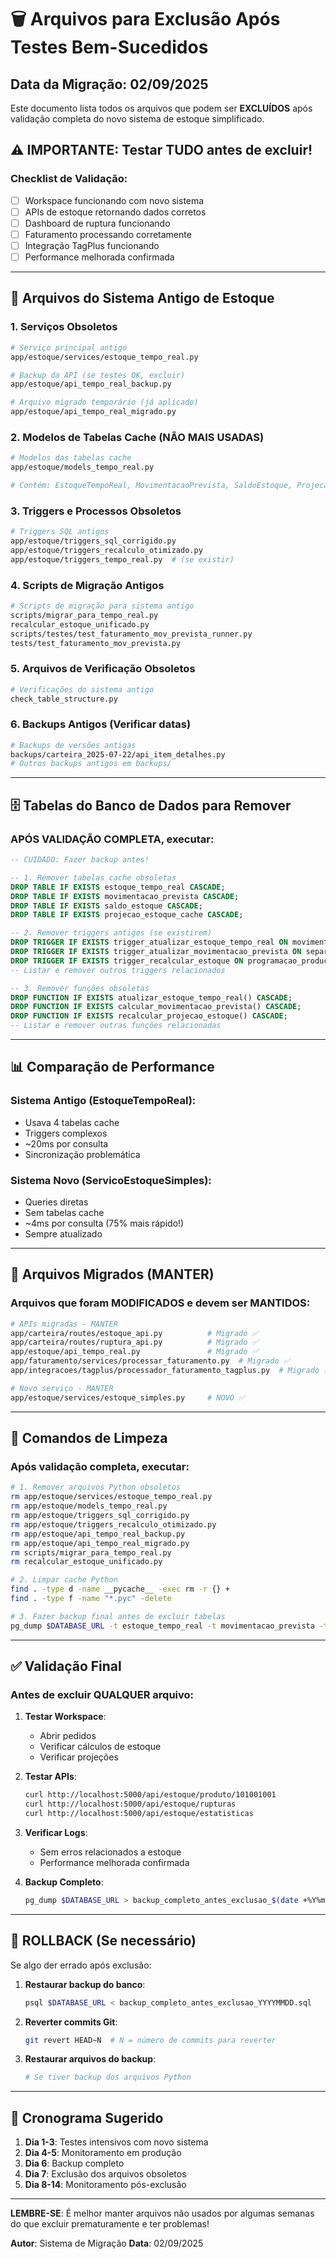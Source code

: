 # 🗑️ Arquivos para Exclusão Após Testes Bem-Sucedidos

## Data da Migração: 02/09/2025

Este documento lista todos os arquivos que podem ser **EXCLUÍDOS** após validação completa do novo sistema de estoque simplificado.

## ⚠️ IMPORTANTE: Testar TUDO antes de excluir!

### Checklist de Validação:
- [ ] Workspace funcionando com novo sistema
- [ ] APIs de estoque retornando dados corretos
- [ ] Dashboard de ruptura funcionando
- [ ] Faturamento processando corretamente
- [ ] Integração TagPlus funcionando
- [ ] Performance melhorada confirmada

---

## 📁 Arquivos do Sistema Antigo de Estoque

### 1. Serviços Obsoletos
```bash
# Serviço principal antigo
app/estoque/services/estoque_tempo_real.py

# Backup da API (se testes OK, excluir)
app/estoque/api_tempo_real_backup.py

# Arquivo migrado temporário (já aplicado)
app/estoque/api_tempo_real_migrado.py
```

### 2. Modelos de Tabelas Cache (NÃO MAIS USADAS)
```bash
# Modelos das tabelas cache
app/estoque/models_tempo_real.py

# Contém: EstoqueTempoReal, MovimentacaoPrevista, SaldoEstoque, ProjecaoEstoqueCache
```

### 3. Triggers e Processos Obsoletos
```bash
# Triggers SQL antigos
app/estoque/triggers_sql_corrigido.py
app/estoque/triggers_recalculo_otimizado.py
app/estoque/triggers_tempo_real.py  # (se existir)
```

### 4. Scripts de Migração Antigos
```bash
# Scripts de migração para sistema antigo
scripts/migrar_para_tempo_real.py
recalcular_estoque_unificado.py
scripts/testes/test_faturamento_mov_prevista_runner.py
tests/test_faturamento_mov_prevista.py
```

### 5. Arquivos de Verificação Obsoletos
```bash
# Verificações do sistema antigo
check_table_structure.py
```

### 6. Backups Antigos (Verificar datas)
```bash
# Backups de versões antigas
backups/carteira_2025-07-22/api_item_detalhes.py
# Outros backups antigos em backups/
```

---

## 🗄️ Tabelas do Banco de Dados para Remover

### APÓS VALIDAÇÃO COMPLETA, executar:
```sql
-- CUIDADO: Fazer backup antes!

-- 1. Remover tabelas cache obsoletas
DROP TABLE IF EXISTS estoque_tempo_real CASCADE;
DROP TABLE IF EXISTS movimentacao_prevista CASCADE;
DROP TABLE IF EXISTS saldo_estoque CASCADE;
DROP TABLE IF EXISTS projecao_estoque_cache CASCADE;

-- 2. Remover triggers antigos (se existirem)
DROP TRIGGER IF EXISTS trigger_atualizar_estoque_tempo_real ON movimentacao_estoque;
DROP TRIGGER IF EXISTS trigger_atualizar_movimentacao_prevista ON separacao;
DROP TRIGGER IF EXISTS trigger_recalcular_estoque ON programacao_producao;
-- Listar e remover outros triggers relacionados

-- 3. Remover funções obsoletas
DROP FUNCTION IF EXISTS atualizar_estoque_tempo_real() CASCADE;
DROP FUNCTION IF EXISTS calcular_movimentacao_prevista() CASCADE;
DROP FUNCTION IF EXISTS recalcular_projecao_estoque() CASCADE;
-- Listar e remover outras funções relacionadas
```

---

## 📊 Comparação de Performance

### Sistema Antigo (EstoqueTempoReal):
- Usava 4 tabelas cache
- Triggers complexos
- ~20ms por consulta
- Sincronização problemática

### Sistema Novo (ServicoEstoqueSimples):
- Queries diretas
- Sem tabelas cache
- ~4ms por consulta (75% mais rápido!)
- Sempre atualizado

---

## 🔄 Arquivos Migrados (MANTER)

### Arquivos que foram MODIFICADOS e devem ser MANTIDOS:
```bash
# APIs migradas - MANTER
app/carteira/routes/estoque_api.py          # Migrado ✅
app/carteira/routes/ruptura_api.py          # Migrado ✅
app/estoque/api_tempo_real.py               # Migrado ✅
app/faturamento/services/processar_faturamento.py  # Migrado ✅
app/integracoes/tagplus/processador_faturamento_tagplus.py  # Migrado ✅

# Novo serviço - MANTER
app/estoque/services/estoque_simples.py     # NOVO ✅
```

---

## 📝 Comandos de Limpeza

### Após validação completa, executar:
```bash
# 1. Remover arquivos Python obsoletos
rm app/estoque/services/estoque_tempo_real.py
rm app/estoque/models_tempo_real.py
rm app/estoque/triggers_sql_corrigido.py
rm app/estoque/triggers_recalculo_otimizado.py
rm app/estoque/api_tempo_real_backup.py
rm app/estoque/api_tempo_real_migrado.py
rm scripts/migrar_para_tempo_real.py
rm recalcular_estoque_unificado.py

# 2. Limpar cache Python
find . -type d -name __pycache__ -exec rm -r {} +
find . -type f -name "*.pyc" -delete

# 3. Fazer backup final antes de excluir tabelas
pg_dump $DATABASE_URL -t estoque_tempo_real -t movimentacao_prevista -t saldo_estoque -t projecao_estoque_cache > backup_tabelas_antigas_$(date +%Y%m%d).sql
```

---

## ✅ Validação Final

### Antes de excluir QUALQUER arquivo:

1. **Testar Workspace**:
   - Abrir pedidos
   - Verificar cálculos de estoque
   - Verificar projeções

2. **Testar APIs**:
   ```bash
   curl http://localhost:5000/api/estoque/produto/101001001
   curl http://localhost:5000/api/estoque/rupturas
   curl http://localhost:5000/api/estoque/estatisticas
   ```

3. **Verificar Logs**:
   - Sem erros relacionados a estoque
   - Performance melhorada confirmada

4. **Backup Completo**:
   ```bash
   pg_dump $DATABASE_URL > backup_completo_antes_exclusao_$(date +%Y%m%d).sql
   ```

---

## 🚨 ROLLBACK (Se necessário)

Se algo der errado após exclusão:

1. **Restaurar backup do banco**:
   ```bash
   psql $DATABASE_URL < backup_completo_antes_exclusao_YYYYMMDD.sql
   ```

2. **Reverter commits Git**:
   ```bash
   git revert HEAD~N  # N = número de commits para reverter
   ```

3. **Restaurar arquivos do backup**:
   ```bash
   # Se tiver backup dos arquivos Python
   ```

---

## 📅 Cronograma Sugerido

1. **Dia 1-3**: Testes intensivos com novo sistema
2. **Dia 4-5**: Monitoramento em produção
3. **Dia 6**: Backup completo
4. **Dia 7**: Exclusão dos arquivos obsoletos
5. **Dia 8-14**: Monitoramento pós-exclusão

---

**LEMBRE-SE**: É melhor manter arquivos não usados por algumas semanas do que excluir prematuramente e ter problemas!

**Autor**: Sistema de Migração
**Data**: 02/09/2025